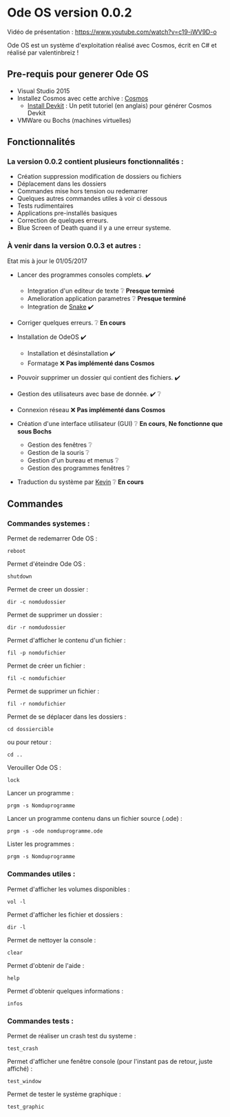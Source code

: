 # Ode OS version 0.0.2
Vidéo de présentation : https://www.youtube.com/watch?v=c19-iWV9D-o

Ode OS est un système d'exploitation réalisé avec Cosmos, écrit en C# et réalisé par valentinbreiz !

## Pre-requis pour generer Ode OS

* Visual Studio 2015
* Installez Cosmos avec cette archive : [Cosmos](https://github.com/valentinbreiz/Cosmos)
  - [Install Devkit](https://github.com/CosmosOS/Cosmos/wiki/Devkit) : Un petit tutoriel (en anglais) pour générer Cosmos Devkit
* VMWare ou Bochs (machines virtuelles)


## Fonctionnalités
### La version 0.0.2 contient plusieurs fonctionnalités :
* Création suppression modification de dossiers ou fichiers
* Déplacement dans les dossiers
* Commandes mise hors tension ou redemarrer
* Quelques autres commandes utiles à voir ci dessous
* Tests rudimentaires
* Applications pre-installés basiques
* Correction de quelques erreurs.
* Blue Screen of Death quand il y a une erreur systeme.

### À venir dans la version 0.0.3 et autres :
Etat mis à jour le 01/05/2017

* Lancer des programmes consoles complets.                        :heavy_check_mark:
  - Integration d'un editeur de texte                             :grey_question: **Presque terminé**
  - Amelioration application parametres                           :grey_question: **Presque terminé**
  - Integration de [Snake](https://github.com/bartashevich/Snake) :heavy_check_mark:

* Corriger quelques erreurs.                                      :grey_question: **En cours**
* Installation de OdeOS                                           :heavy_check_mark:
  - Installation et désinstallation                               :heavy_check_mark:
  - Formatage                                                     :x: **Pas implémenté dans Cosmos**
* Pouvoir supprimer un dossier qui contient des fichiers.         :heavy_check_mark:
* Gestion des utilisateurs avec base de donnée.                   :heavy_check_mark: :grey_question:
* Connexion réseau                                                :x: **Pas implémenté dans Cosmos**
* Création d'une interface utilisateur (GUI)                      :grey_question: **En cours**, **Ne fonctionne que sous Bochs**
  - Gestion des fenêtres                                          :grey_question:
  - Gestion de la souris                                          :grey_question:
  - Gestion d'un bureau et menus                                  :grey_question:
  - Gestion des programmes fenêtres                               :grey_question:
* Traduction du système par [Kevin](https://github.com/TheCool1James) :grey_question: **En cours**

## Commandes

### Commandes systemes :

Permet de redemarrer Ode OS :
```
reboot
```
Permet d'éteindre Ode OS :
```
shutdown
```
Permet de creer un dossier :
```
dir -c nomdudossier
```
Permet de supprimer un dossier :
```
dir -r nomdudossier
```
Permet d'afficher le contenu d'un fichier :
```
fil -p nomdufichier
```
Permet de créer un fichier :
```
fil -c nomdufichier
```
Permet de supprimer un fichier :
```
fil -r nomdufichier
```
Permet de se déplacer dans les dossiers :
```
cd dossiercible
```
ou pour retour :
```
cd ..
```
Verouiller Ode OS :
```
lock
```
Lancer un programme :
```
prgm -s Nomduprogramme
```
Lancer un programme contenu dans un fichier source (.ode) :
```
prgm -s -ode nomduprogramme.ode
```
Lister les programmes :
```
prgm -s Nomduprogramme
```
### Commandes utiles :

Permet d'afficher les volumes disponibles :
```
vol -l
```
Permet d'afficher les fichier et dossiers :
```
dir -l
```
Permet de nettoyer la console :
```
clear
```
Permet d'obtenir de l'aide :
```
help
```
Permet d'obtenir quelques informations :
```
infos
```

### Commandes tests :
Permet de réaliser un crash test du systeme :
```
test_crash
```
Permet d'afficher une fenêtre console (pour l'instant pas de retour, juste affiché) :
```
test_window
```
Permet de tester le système graphique :
```
test_graphic
```

